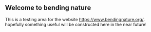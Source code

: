 

## Welcome to bending nature


This is a testing area for the website https://www.bendingnature.org/. hopefully something useful will be constructed here in the near future!
